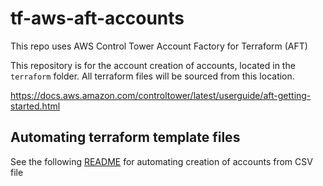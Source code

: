 # tf-aws-aft-accounts

This repo uses AWS Control Tower Account Factory for Terraform (AFT)

This repository is for the account creation of accounts, located in the `terraform` folder. All terraform files will be sourced from this location.

https://docs.aws.amazon.com/controltower/latest/userguide/aft-getting-started.html


## Automating terraform template files

See the following [README](scripts/README.md) for automating creation of accounts from CSV file
